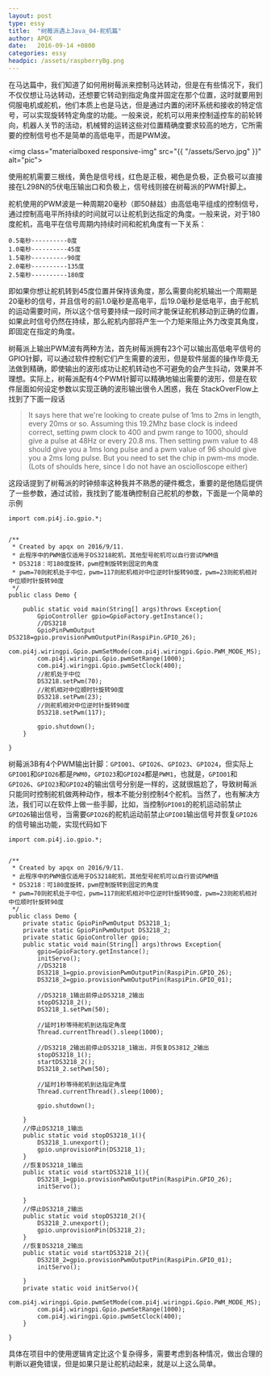 ```yaml
---
layout: post
type: essy
title:  "树莓派遇上Java_04-舵机篇"
author: APQX
date:   2016-09-14 +0800
categories: essy
headpic: /assets/raspberryBg.png
---
```


在马达篇中，我们知道了如何用树莓派来控制马达转动，但是在有些情况下，我们不仅仅想让马达转动，还想要它转动到指定角度并固定在那个位置，这时就要用到伺服电机或舵机，他们本质上也是马达，但是通过内置的闭环系统和接收的特定信号，可以实现旋转特定角度的功能。一般来说，舵机可以用来控制遥控车的前轮转向，机器人关节的活动，机械臂的运转这些对位置精确度要求较高的地方，它所需要的控制信号也不是简单的高低电平，而是PWM波。

<img class="materialboxed responsive-img" src="{{ "/assets/Servo.jpg" }}" alt="pic">

使用舵机需要三根线，黄色是信号线，红色是正极，褐色是负极，正负极可以直接接在L298N的5伏电压输出口和负极上，信号线则接在树莓派的PWM针脚上。

舵机使用的PWM波是一种周期20毫秒（即50赫兹）由高低电平组成的控制信号，通过控制高电平所持续的时间就可以让舵机到达指定的角度。一般来说，对于180度舵机，高电平在信号周期内持续时间和舵机角度有一下关系： 

```
0.5毫秒----------0度 
1.0毫秒----------45度 
1.5毫秒----------90度 
2.0毫秒----------135度 
2.5毫秒----------180度
```

即如果你想让舵机转到45度位置并保持该角度，那么需要向舵机输出一个周期是20毫秒的信号，并且信号的前1.0毫秒是高电平，后19.0毫秒是低电平，由于舵机的运动需要时间，所以这个信号要持续一段时间才能保证舵机移动到正确的位置，如果此时信号仍然在持续，那么舵机内部将产生一个力矩来阻止外力改变其角度，即固定在指定的角度。

树莓派上输出PWM波有两种方法，首先树莓派拥有23个可以输出高低电平信号的GPIO针脚，可以通过软件控制它们产生需要的波形，但是软件层面的操作毕竟无法做到精确，即使输出的波形成功让舵机转动也不可避免的会产生抖动，效果并不理想。实际上，树莓派配有4个PWM针脚可以精确地输出需要的波形，但是在软件层面如何设定参数以实现正确的波形输出很令人困惑，我在 StackOverFlow上找到了下面一段话

>It says here that we're looking to create pulse of 1ms to 2ms in length, every 20ms or so. Assuming this 19.2Mhz base clock is indeed correct, setting pwm clock to 400 and pwm range to 1000, should give a pulse at 48Hz or every 20.8 ms. Then setting pwm value to 48 should give you a 1ms long pulse and a pwm value of 96 should give you a 2ms long pulse. But you need to set the chip in pwm-ms mode. (Lots of shoulds here, since I do not have an osciolloscope either)

这段话提到了树莓派的时钟频率这种我并不熟悉的硬件概念，重要的是他随后提供了一些参数，通过试验，我找到了能准确控制自己舵机的参数，下面是一个简单的示例

```
import com.pi4j.io.gpio.*;


/**
 * Created by apqx on 2016/9/11.
 * 此程序中的PWM值仅适用于DS3218舵机，其他型号舵机可以自行尝试PWM值
 * DS3218：可180度旋转，pwm控制旋转到固定的角度
 * pwm=70则舵机处于中位，pwm=117则舵机相对中位逆时针旋转90度，pwm=23则舵机相对中位顺时针旋转90度
 */
public class Demo {

    public static void main(String[] args)throws Exception{
        GpioController gpio=GpioFactory.getInstance();
        //DS3218
        GpioPinPwmOutput DS3218=gpio.provisionPwmOutputPin(RaspiPin.GPIO_26);
        com.pi4j.wiringpi.Gpio.pwmSetMode(com.pi4j.wiringpi.Gpio.PWM_MODE_MS);
        com.pi4j.wiringpi.Gpio.pwmSetRange(1000);
        com.pi4j.wiringpi.Gpio.pwmSetClock(400);
        //舵机处于中位
        DS3218.setPwm(70);
        //舵机相对中位顺时针旋转90度
        DS3218.setPwm(23);
        //则舵机相对中位逆时针旋转90度
        DS3218.setPwm(117);
        
        gpio.shutdown();
    }

}
```
                
树莓派3B有4个PWM输出针脚：`GPIO01`、`GPIO26`、`GPIO23`、`GPIO24`，但实际上`GPIO01`和`GPIO26`都是`PWM0`，`GPIO23`和`GPIO24`都是`PWM1`，也就是，`GPIO01`和`GPIO26`、`GPIO23`和`GPIO24`的输出信号分别是一样的，这就很尴尬了，导致树莓派只能同时控制舵机做两种动作，根本不能分别控制4个舵机。当然了，也有解决方法，我们可以在软件上做一些手脚，比如，当控制`GPIO01`的舵机运动前禁止`GPIO26`输出信号，当需要`GPIO26`的舵机运动前禁止`GPIO01`输出信号并恢复`GPIO26`的信号输出功能，实现代码如下

```
import com.pi4j.io.gpio.*;


/**
 * Created by apqx on 2016/9/11.
 * 此程序中的PWM值仅适用于DS3218舵机，其他型号舵机可以自行尝试PWM值
 * DS3218：可180度旋转，pwm控制旋转到固定的角度
 * pwm=70则舵机处于中位，pwm=117则舵机相对中位逆时针旋转90度，pwm=23则舵机相对中位顺时针旋转90度
 */
public class Demo {
    private static GpioPinPwmOutput DS3218_1;
    private static GpioPinPwmOutput DS3218_2;
    private static GpioController gpio;
    public static void main(String[] args)throws Exception{
        gpio=GpioFactory.getInstance();
        initServo();
        //DS3218
        DS3218_1=gpio.provisionPwmOutputPin(RaspiPin.GPIO_26);
        DS3218_2=gpio.provisionPwmOutputPin(RaspiPin.GPIO_01);

        //DS3218_1输出前停止DS3218_2输出
        stopDS3218_2();
        DS3218_1.setPwm(50);

        //延时1秒等待舵机到达指定角度
        Thread.currentThread().sleep(1000);

        //DS3218_2输出前停止DS3218_1输出，并恢复DS3812_2输出
        stopDS3218_1();
        startDS3218_2();
        DS3218_2.setPwm(50);

        //延时1秒等待舵机到达指定角度
        Thread.currentThread().sleep(1000);

        gpio.shutdown();

    }
    //停止DS3218_1输出
    public static void stopDS3218_1(){
        DS3218_1.unexport();
        gpio.unprovisionPin(DS3218_1);
    }
    //恢复DS3218_1输出
    public static void startDS3218_1(){
        DS3218_1=gpio.provisionPwmOutputPin(RaspiPin.GPIO_26);
        initServo();

    }
    //停止DS3218_2输出
    public static void stopDS3218_2(){
        DS3218_2.unexport();
        gpio.unprovisionPin(DS3218_2);
    }
    //恢复DS3218_2输出
    public static void startDS3218_2(){
        DS3218_2=gpio.provisionPwmOutputPin(RaspiPin.GPIO_01);
        initServo();

    }
    private static void initServo(){
        com.pi4j.wiringpi.Gpio.pwmSetMode(com.pi4j.wiringpi.Gpio.PWM_MODE_MS);
        com.pi4j.wiringpi.Gpio.pwmSetRange(1000);
        com.pi4j.wiringpi.Gpio.pwmSetClock(400);
    }

}
```
                
具体在项目中的使用逻辑肯定比这个复杂得多，需要考虑到各种情况，做出合理的判断以避免错误，但是如果只是让舵机动起来，就是以上这么简单。